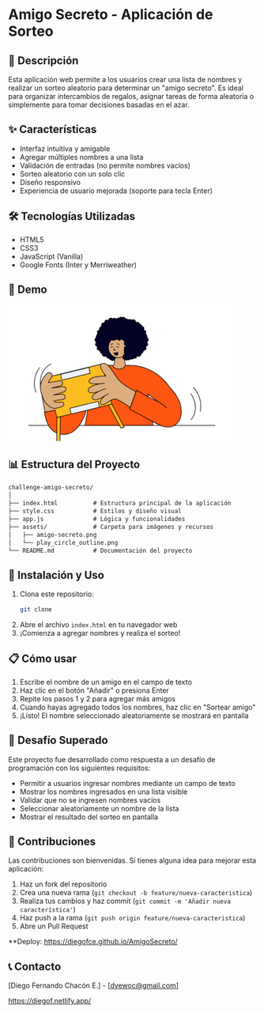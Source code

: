 # Amigo Secreto - Aplicación de Sorteo

## 📝 Descripción
Esta aplicación web permite a los usuarios crear una lista de nombres y realizar un sorteo aleatorio para determinar un "amigo secreto". Es ideal para organizar intercambios de regalos, asignar tareas de forma aleatoria o simplemente para tomar decisiones basadas en el azar.

## ✨ Características
- Interfaz intuitiva y amigable
- Agregar múltiples nombres a una lista
- Validación de entradas (no permite nombres vacíos)
- Sorteo aleatorio con un solo clic
- Diseño responsivo
- Experiencia de usuario mejorada (soporte para tecla Enter)

## 🛠️ Tecnologías Utilizadas
- HTML5
- CSS3
- JavaScript (Vanilla)
- Google Fonts (Inter y Merriweather)

## 🚀 Demo
![Vista previa de la aplicación](assets/amigo-secreto.png)

## 📊 Estructura del Proyecto
```
challenge-amigo-secreto/
│
├── index.html          # Estructura principal de la aplicación
├── style.css           # Estilos y diseño visual
├── app.js              # Lógica y funcionalidades
├── assets/             # Carpeta para imágenes y recursos
│   ├── amigo-secreto.png
│   └── play_circle_outline.png
└── README.md           # Documentación del proyecto
```

## 🔧 Instalación y Uso
1. Clona este repositorio:
   ```bash
   git clone 
   ```
2. Abre el archivo `index.html` en tu navegador web
3. ¡Comienza a agregar nombres y realiza el sorteo!

## 📋 Cómo usar
1. Escribe el nombre de un amigo en el campo de texto
2. Haz clic en el botón "Añadir" o presiona Enter
3. Repite los pasos 1 y 2 para agregar más amigos
4. Cuando hayas agregado todos los nombres, haz clic en "Sortear amigo"
5. ¡Listo! El nombre seleccionado aleatoriamente se mostrará en pantalla

## 🎯 Desafío Superado
Este proyecto fue desarrollado como respuesta a un desafío de programación con los siguientes requisitos:
- Permitir a usuarios ingresar nombres mediante un campo de texto
- Mostrar los nombres ingresados en una lista visible
- Validar que no se ingresen nombres vacíos
- Seleccionar aleatoriamente un nombre de la lista
- Mostrar el resultado del sorteo en pantalla

## 🤝 Contribuciones
Las contribuciones son bienvenidas. Si tienes alguna idea para mejorar esta aplicación:
1. Haz un fork del repositorio
2. Crea una nueva rama (`git checkout -b feature/nueva-caracteristica`)
3. Realiza tus cambios y haz commit (`git commit -m 'Añadir nueva característica'`)
4. Haz push a la rama (`git push origin feature/nueva-caracteristica`)
5. Abre un Pull Request

**Deploy:
https://diegofce.github.io/AmigoSecreto/

## 📞 Contacto
[Diego Fernando Chacón E.] - [dyewoc@gmail.com]

https://diegof.netlify.app/
